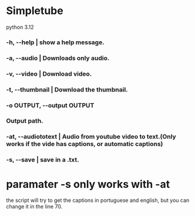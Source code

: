 # Simpletube

python 3.12

### -h, --help      |      show a help message.
### -a, --audio     |      Downloads only audio.
### -v, --video     |      Download video.
### -t, --thumbnail |      Download the thumbnail.
### -o OUTPUT, --output OUTPUT
###                      Output path.
### -at, --audiototext  |  Audio from youtube video to text.(Only works if the vide has captions, or automatic captions)
### -s, --save      |      save in a .txt.

# paramater -s only works with -at


the script will try to get the captions in portuguese and english, but you can change it in the line 70.
